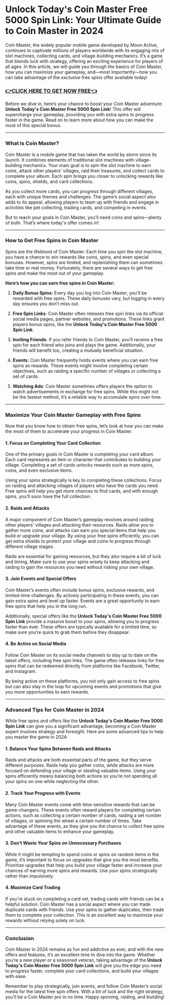 # Unlock Today's Coin Master Free 5000 Spin Link: Your Ultimate Guide to Coin Master in 2024

Coin Master, the widely popular mobile game developed by Moon Active, continues to captivate millions of players worldwide with its engaging mix of slot machines, collecting cards, and village-building mechanics. It’s a game that blends luck with strategy, offering an exciting experience for players of all ages. In this article, we will guide you through the basics of Coin Master, how you can maximize your gameplay, and—most importantly—how you can take advantage of the *exclusive* free spins offer available today!

### [👉CLICK HERE TO GET NOW FREE👈](https://freeforyou.xyz/cms/)

Before we dive in, here’s your chance to boost your Coin Master adventure: **Unlock Today's Coin Master Free 5000 Spin Link**! This offer will supercharge your gameplay, providing you with extra spins to progress faster in the game. Read on to learn more about how you can make the most of this special bonus.

---

### What is Coin Master?

Coin Master is a mobile game that has taken the world by storm since its launch. It combines elements of traditional slot machines with village-building mechanics. Your main goal is to spin the slot machine to earn coins, attack other players’ villages, raid their treasures, and collect cards to complete your album. Each spin brings you closer to unlocking rewards like coins, spins, shields, and card collections.

As you collect more cards, you can progress through different villages, each with unique themes and challenges. The game’s social aspect also adds to its appeal, allowing players to team up with friends and engage in activities like pet collecting, trading cards, and competing in events.

But to reach your goals in Coin Master, you’ll need coins and spins—plenty of both. That’s where today's offer comes in!

---

### How to Get Free Spins in Coin Master

Spins are the lifeblood of Coin Master. Each time you spin the slot machine, you have a chance to win rewards like coins, spins, and even special bonuses. However, spins are limited, and replenishing them can sometimes take time or real money. Fortunately, there are several ways to get free spins and make the most out of your gameplay.

**Here’s how you can earn free spins in Coin Master:**

1. **Daily Bonus Spins**: Every day you log into Coin Master, you’ll be rewarded with free spins. These daily bonuses vary, but logging in every day ensures you don’t miss out.

2. **Free Spin Links**: Coin Master often releases free spin links via its official social media pages, partner websites, and promotions. These links grant players bonus spins, like the **Unlock Today's Coin Master Free 5000 Spin Link**.

3. **Inviting Friends**: If you refer friends to Coin Master, you’ll receive a free spin for each friend who joins and plays the game. Additionally, your friends will benefit too, creating a mutually beneficial situation.

4. **Events**: Coin Master frequently holds events where you can earn free spins as rewards. These events might involve completing certain objectives, such as raiding a specific number of villages or collecting a set of cards.

5. **Watching Ads**: Coin Master sometimes offers players the option to watch advertisements in exchange for free spins. While this might not be the fastest method, it’s a reliable way to accumulate spins over time.

---

### Maximize Your Coin Master Gameplay with Free Spins

Now that you know how to obtain free spins, let’s look at how you can make the most of them to accelerate your progress in Coin Master.

#### 1. **Focus on Completing Your Card Collection**

One of the primary goals in Coin Master is completing your card album. Each card represents an item or character that contributes to building your village. Completing a set of cards unlocks rewards such as more spins, coins, and even exclusive items.

Using your spins strategically is key to completing these collections. Focus on raiding and attacking villages of players who have the cards you need. Free spins will help you get more chances to find cards, and with enough spins, you’ll soon have the full collection.

#### 2. **Raids and Attacks**

A major component of Coin Master’s gameplay revolves around raiding other players' villages and attacking their resources. Raids allow you to gather more coins, and attacks can earn you special items that help you build or upgrade your village. By using your free spins efficiently, you can get extra shields to protect your village and coins to progress through different village stages.

Raids are essential for gaining resources, but they also require a bit of luck and timing. Make sure to use your spins wisely to keep attacking and raiding to gain the resources you need without risking your own village.

#### 3. **Join Events and Special Offers**

Coin Master’s events often include bonus spins, exclusive rewards, and limited-time challenges. By actively participating in these events, you can gain extra spins and level up faster. Events are a great opportunity to earn free spins that help you in the long run.

Additionally, special offers like the **Unlock Today's Coin Master Free 5000 Spin Link** provide a massive boost to your spins, allowing you to progress faster than ever. These offers are typically available for a limited time, so make sure you’re quick to grab them before they disappear.

#### 4. **Be Active on Social Media**

Follow Coin Master on its social media channels to stay up to date on the latest offers, including free spin links. The game often releases links for free spins that can be redeemed directly from platforms like Facebook, Twitter, and Instagram.

By being active on these platforms, you not only gain access to free spins but can also stay in the loop for upcoming events and promotions that give you more opportunities to earn rewards.

---

### Advanced Tips for Coin Master in 2024

While free spins and offers like the **Unlock Today's Coin Master Free 5000 Spin Link** can give you a significant advantage, becoming a Coin Master expert involves strategy and foresight. Here are some advanced tips to help you master the game in 2024:

#### 1. **Balance Your Spins Between Raids and Attacks**

Raids and attacks are both essential parts of the game, but they serve different purposes. Raids help you gather coins, while attacks are more focused on defending your village or stealing valuable items. Using your spins efficiently means balancing both actions so you’re not spending all your spins on one while neglecting the other.

#### 2. **Track Your Progress with Events**

Many Coin Master events come with time-sensitive rewards that can be game-changers. These events often reward players for completing certain actions, such as collecting a certain number of cards, raiding a set number of villages, or spinning the wheel a certain number of times. Take advantage of these events, as they give you the chance to collect free spins and other valuable items to enhance your gameplay.

#### 3. **Don’t Waste Your Spins on Unnecessary Purchases**

While it might be tempting to spend coins or spins on random items in the game, it’s important to focus on upgrades that give you the most benefits. Prioritize upgrades that help you build your village faster and increase your chances of earning more spins and rewards. Use your spins strategically rather than impulsively.

#### 4. **Maximize Card Trading**

If you're stuck on completing a card set, trading cards with friends can be a helpful solution. Coin Master has a social aspect where you can trade duplicate cards with friends. Use your spins to gather duplicates, then trade them to complete your collection. This is an excellent way to maximize your rewards without relying solely on luck.

---

### Conclusion

Coin Master in 2024 remains as fun and addictive as ever, and with the new offers and features, it’s an excellent time to dive into the game. Whether you’re a new player or a seasoned veteran, taking advantage of the **Unlock Today's Coin Master Free 5000 Spin Link** will give you the edge you need to progress faster, complete your card collections, and build your villages with ease.

Remember to play strategically, join events, and follow Coin Master’s social media for the latest free spin offers. With a bit of luck and the right strategy, you’ll be a Coin Master pro in no time. Happy spinning, raiding, and building!
